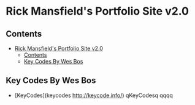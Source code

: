 # Rick Mansfield's Portfolio Site v2.0

## Contents 

- [Rick Mansfield's Portfolio Site v2.0](#rick-mansfields-portfolio-site-v20)
  - [Contents](#contents)
  - [Key Codes By Wes Bos](#key-codes-by-wes-bos)


## Key Codes By Wes Bos

- [KeyCodes](keycodes http://keycode.info/) qKeyCodesq qqqq